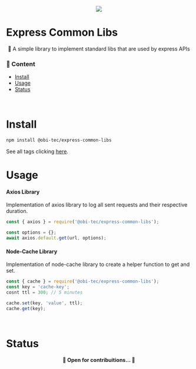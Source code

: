 <p align="center">
  <a href="https://www.obitec.com.br/" target="_blank">
    <img src="https://media-exp1.licdn.com/dms/image/C4D0BAQEF_yY60ZuXMw/company-logo_100_100/0/1612555454150?e=1659571200&v=beta&t=J5EkLoozUME9lupU-MSfXHSWOqAfVnNrd320Xa9BPLM"/>
  </a>
</p>

<a name="description"></a>

# Express Common Libs
<p align="center">🚀 A simple library to implement standard libs that are used by express APIs</p>


<a name="content"></a>

###  🏁 Content
<!--ts-->
   * [Install](#install)
   * [Usage](#usage)
   * [Status](#status)
<!--te-->

<br>
<a name="install"></a>

# Install
```bash
npm install @obi-tec/express-common-libs
```
See all tags clicking <a href="https://github.com/obi-tec/express-common-libs/tags"> here</a>.

<a name="usage"></a>

# Usage
#### Axios Library
Implementation of axios library to log all sent requests and their respective duration.

```javascript
const { axios } = require('@obi-tec/express-common-libs');

const options = {};
await axios.default.get(url, options);
```
#### Node-Cache Library
Implementation of node-cache library to create a helper function to get and set.

```javascript
const { cache } = require('@obi-tec/express-common-libs');
const key = 'cache-key';
cosnt ttl = 300; // 5 minutes

cache.set(key, 'value', ttl);
cache.get(key);
```

<br>
<a name="status"></a>

# Status
<h4 align="center">
	🚧  Open for contribuitions...   🚧
</h4>